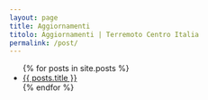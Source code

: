 ```yaml
---
layout: page
title: Aggiornamenti
titolo: Aggiornamenti | Terremoto Centro Italia
permalink: /post/
---
```

<ul>
{% for posts in site.posts %}
  	<li><a href="{{ posts.baseurl }}{{ posts.url }}">{{ posts.title }}</a></li>
{% endfor %}
</ul>
